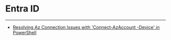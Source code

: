 # Entra ID

---

- [Resolving Az Connection Issues with 'Connect-AzAccount -Device' in PowerShell](./azconnect-device.md)
